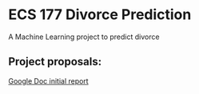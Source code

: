 # ECS 177 Divorce Prediction
A Machine Learning project to predict divorce

## Project proposals:
[Google Doc initial report](
https://docs.google.com/document/d/1zDExrRJAhWO2K9hIyktmuR7PUOF_EqtLiSvZsmc4im4/edit?usp=sharing)